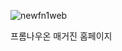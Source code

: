 
![newfn1web](https://github.com/user-attachments/assets/1f7021aa-1a30-45db-b429-a5d3b9c63b21)

프롬나우온 매거진 홈페이지
